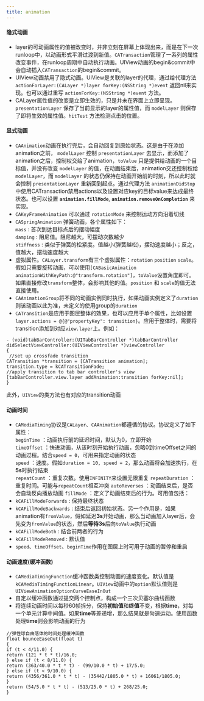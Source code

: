 ```yaml
---
title: animation
---
```


#### 隐式动画
* layer的可动画属性的值被改变时，并非立刻在屏幕上体现出来，而是在下一次runloop中，以动画形式平滑过渡到新值。`CATransaction`管理了一系列的属性改变事件，在runloop周期中自动执行动画。UIView动画的begin&commit中会自动插入`CATransaction`的begin&commit。
* UIView动画禁用了隐式动画。UIView是关联的layer的代理，通过给代理方法 `actionForLayer:(CALayer *)layer forKey:(NSString *)event` 返回nil来实现。也可以通过重写 `actionForKey:(NSString *)event` 方法。
* CALayer属性值的改变是立即生效的，只是并未在界面上立即呈现。`presentationLayer` 保存了当前显示的layer的属性值，而 `modelLayer` 则保存了即将生效的属性值。`hitTest` 方法检测点击的位置。

#### 显式动画
* `CAAnimation`动画在执行完后，会自动回复到原始状态。这是由于在添加animation之前， `modelLayer` 控制 `presentationLayer` 去显示，而添加了animation之后，控制权交给了animation，`toValue` 只是提供给动画的一个目标值，并没有改变 `modelLayer` 的值，在动画结束后，animation交还控制权给 `modelLayer`，而 `modelLayer` 的状态仍保持在动画开始前的时刻，所以此时就会控制 `presentationLayer` 重新回到起点。通过代理方法 `animationDidStop` 中使用CATransaction禁用actions以及设置对应key的目标value来达成最终状态。也可以设置 **`animation.fillMode`**, **`animation.removeOnCompletion`** 来实现。
* `CAKeyFrameAnimation` 可以通过 `rotationMode` 来控制运动方向沿着切线
* `CASpringAnimation` 弹簧动画，各个属性如下：  
`mass` : 首次到达目标点后的摆动幅度  
`damping` : 阻尼值。阻尼越大，可摆动次数越少  
`stiffness` : 类似于弹簧的松紧度。值越小(弹簧越松)，摆动速度越小；反之，值越大，摆动速度越大
* 虚拟属性。`CALayer.transform`有三个虚拟属性：`rotation` `position` `scale`。假如只需要旋转动画，可以使用`[CABasicAnimation animationWithKeyPath:@"transform.rotation"]`，`toValue`设置角度即可。如果直接修改`transform`整体，会影响其他的值。`position` 和 `scale`的值无法直接使用。
* `CAAnimationGroup`将不同的动画实例同时执行，如果动画实例定义了`duration`则该动画以此为准，未定义的使用group的`duration`
* `CATransition`是应用于图层整体的效果，也可以应用于单个属性，比如设置`layer.actions = @{@"propertyKey": transition}`。应用于整体时，需要将transition添加到对应`view.layer`上。例如：  
```
- (void)tabBarController:(UITabBarController *)tabBarController didSelectViewController:(UIViewController *)viewController  
{  
￼//set up crossfade transition  
CATransition *transition = [CATransition animation];  
transition.type = kCATransitionFade;  
//apply transition to tab bar controller's view  
[tabBarController.view.layer addAnimation:transition forKey:nil];  
}  
```
此外，`UIView`的类方法也有对应的transition动画

#### 动画时间
* `CAMediaTiming`协议是`CALayer`、`CAAnimation`都遵循的协议。协议定义了如下属性：  
`beginTime` ：动画执行前的延迟时间，默认为0，立即开始  
`timeOffset` ：快进动画，从该时刻开始执行动画，忽略0到timeOffset之间的动画过程。结合`speed = 0`，可用来指定动画的状态  
`speed` ：速度。假如`duration = 10, speed = 2`，那么动画将会加速执行，在**5s**时执行结束  
`repeatCount` ：重复次数。使用`INFINITY`来设置无限重复
`repeatDuration` ： 重复时间。可能与`repeatCount`相互冲突
`autoReverses` ：动画结束后，是否会自动反向播放动画
`fillMode` ：定义了动画结束后的行为。可用值包括：
* `kCAFillModeForwards` : 保持最终状态
* `kCAFillModeBackwards` : 结束后返回初始状态。另一个作用是，如果animation有`fromValue`，假如延迟**3s**开始动画，那么当动画加入layer后，会先变为`fromValue`的状态，然后**等待3s**后向`toValue`执行动画
* `kCAFillModeBoth` : 结合前两者的行为
* `kCAFillModeRemoved` : 默认值
* `speed`、`timeOffset`、`beginTime`作用在图层上时可用于动画的暂停和重启

#### 动画速度(缓冲函数)
* `CAMediaTimingFunction`缓冲函数类控制动画的速度变化。默认值是`kCAMediaTimingFunctionLinear`。`UIView`动画中的`option`默认值则是`UIViewAnimationOptionCurveEaseInOut`
* 自定以缓冲函数通过提交两个控制点，构成一个三次贝塞尔曲线函数
* 将连续动画时间以每秒60帧拆分，保持**初始值**和**终值**不变，根据**time**，对每一个单元计算中间值。如果**time**等差递增，那么结果就是匀速运动。使用函数处理**time**则会影响动画的行为  
```
//弹性球自由落体的时间处理缓冲函数
float bounceEaseOut(float t)
{
if (t < 4/11.0) {
return (121 * t * t)/16.0;
} else if (t < 8/11.0) {
return (363/40.0 * t * t) - (99/10.0 * t) + 17/5.0;
} else if (t < 9/10.0) {
return (4356/361.0 * t * t) - (35442/1805.0 * t) + 16061/1805.0;
}
return (54/5.0 * t * t) - (513/25.0 * t) + 268/25.0;
}
```
